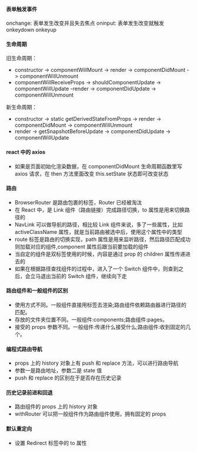 <!--
 * @Author: your name
 * @Date: 2021-10-27 09:20:17
 * @LastEditTime: 2021-11-05 10:37:10
 * @LastEditors: Please set LastEditors
 * @Description: In User Settings Edit
 * @FilePath: \note\React\react.md
-->

#### 表单触发事件

onchange: 表单发生改变并且失去焦点
oninput: 表单发生改变就触发
onkeydown
onkeyup

#### 生命周期

旧生命周期：

- constructor -> componentWillMount -> render -> componentDidMount -> componentWillUnmount
- componentWillReceiveProps -> shouldComponentUpdate -> componentWillUpdate -render -> componentDidUpdate -> componentWillUnmount

新生命周期：

- constructor -> static getDerivedStateFromProps -> render -> componentDidMount -> componentWillUnmount
- render -> getSnapshotBeforeUpdate -> componentDidUpdate -> componentWillUpdate

#### react 中的 axios

- 如果是页面初始化渲染数据，在 componentDidMount 生命周期函数里写 axios 请求，在 then 方法里面改变 this.setState 状态即可改变状态

#### 路由

- BrowserRouter 是路由包裹的标签，Router 已经被淘汰
- 在 React 中，是 Link 组件（路由链接）完成路径切换，to 属性是用来切换路径的
- NavLink 可以做导航的路径，相比较 Link 组件来说，多了一些属性，比如 activeClassName 属性，就是当前路由被选中后，使用这个属性中的类型
- route 标签是路由的切换实现，path 属性是用来监听路径，然后路径匹配成功则加载对应的组件,component 属性后跟当前要加载的组件
- 当自定的组件是双标签使用的时候，内容是通过 prop 的 children 属性传递进去的
- 如果在根据路径查找组件的过程中，进入了一个 Switch 组件中，则查到之后，会立马退出当前的 Switch 组件，继续向下走

#### 路由组件和一般组件的区别

- 使用方式不同。一般组件直接用标签去渲染;路由组件依赖路由器进行路径的匹配。
- 存放的文件夹位置不同。一般组件:components;路由组件:pages。
- 接受的 props 参数不同。一般组件:传递什么接受什么;路由组件:收到固定的几个。

#### 编程式路由导航

- props 上的 history 对象上有 push 和 replace 方法，可以进行路由导航
- 参数一是路由地址，参数二是 state 值
- push 和 replace 的区别在于是否存在历史记录

#### 历史记录前进和回退

- 路由组件的 props 上的 history 对象
- withRouter 可以把一般组件作为路由组件使用，拥有固定的 props

#### 默认重定向

- 设置 Redirect 标签中的 to 属性
